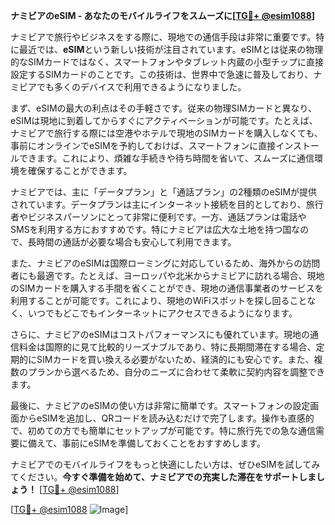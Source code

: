 **ナミビアのeSIM - あなたのモバイルライフをスムーズに[[TG💪+ @esim1088](https://t.me/s/esim1088)]**

ナミビアで旅行やビジネスをする際に、現地での通信手段は非常に重要です。特に最近では、**eSIM**という新しい技術が注目されています。eSIMとは従来の物理的なSIMカードではなく、スマートフォンやタブレット内蔵の小型チップに直接設定するSIMカードのことです。この技術は、世界中で急速に普及しており、ナミビアでも多くのデバイスで利用できるようになりました。

まず、eSIMの最大の利点はその手軽さです。従来の物理SIMカードと異なり、eSIMは現地に到着してからすぐにアクティベーションが可能です。たとえば、ナミビアで旅行する際には空港やホテルで現地のSIMカードを購入しなくても、事前にオンラインでeSIMを予約しておけば、スマートフォンに直接インストールできます。これにより、煩雑な手続きや待ち時間を省いて、スムーズに通信環境を確保することができます。

ナミビアでは、主に「データプラン」と「通話プラン」の2種類のeSIMが提供されています。データプランは主にインターネット接続を目的としており、旅行者やビジネスパーソンにとって非常に便利です。一方、通話プランは電話やSMSを利用する方におすすめです。特にナミビアは広大な土地を持つ国なので、長時間の通話が必要な場合も安心して利用できます。

また、ナミビアのeSIMは国際ローミングに対応しているため、海外からの訪問者にも最適です。たとえば、ヨーロッパや北米からナミビアに訪れる場合、現地のSIMカードを購入する手間を省くことができ、現地の通信事業者のサービスを利用することが可能です。これにより、現地のWiFiスポットを探し回ることなく、いつでもどこでもインターネットにアクセスできるようになります。

さらに、ナミビアのeSIMはコストパフォーマンスにも優れています。現地の通信料金は国際的に見て比較的リーズナブルであり、特に長期間滞在する場合、定期的にSIMカードを買い換える必要がないため、経済的にも安心です。また、複数のプランから選べるため、自分のニーズに合わせて柔軟に契約内容を調整できます。

最後に、ナミビアのeSIMの使い方は非常に簡単です。スマートフォンの設定画面からeSIMを追加し、QRコードを読み込むだけで完了します。操作も直感的で、初めての方でも簡単にセットアップが可能です。特に旅行先での急な通信需要に備えて、事前にeSIMを準備しておくことをおすすめします。

ナミビアでのモバイルライフをもっと快適にしたい方は、ぜひeSIMを試してみてください。**今すぐ準備を始めて、ナミビアでの充実した滞在をサポートしましょう！** [[TG💪+ @esim1088](https://t.me/s/esim1088)]

[[TG💪+ @esim1088](https://t.me/s/esim1088) ![Image](https://i.postimg.cc/Y0z9fWf4/image.png)]